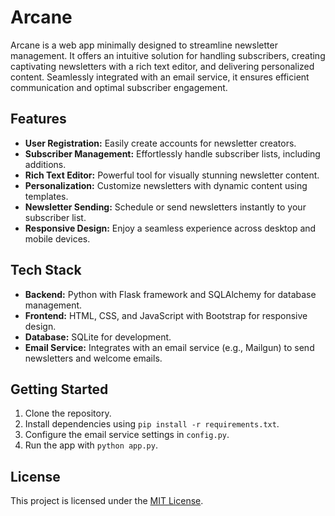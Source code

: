 # Arcane

Arcane is a web app minimally designed to streamline newsletter management. It offers an intuitive solution for handling subscribers, creating captivating newsletters with a rich text editor, and delivering personalized content. Seamlessly integrated with an email service, it ensures efficient communication and optimal subscriber engagement.

## Features

- **User Registration:** Easily create accounts for newsletter creators.
- **Subscriber Management:** Effortlessly handle subscriber lists, including additions.
- **Rich Text Editor:** Powerful tool for visually stunning newsletter content.
- **Personalization:** Customize newsletters with dynamic content using templates.
- **Newsletter Sending:** Schedule or send newsletters instantly to your subscriber list.
- **Responsive Design:** Enjoy a seamless experience across desktop and mobile devices.

## Tech Stack

- **Backend:** Python with Flask framework and SQLAlchemy for database management.
- **Frontend:** HTML, CSS, and JavaScript with Bootstrap for responsive design.
- **Database:** SQLite for development.
- **Email Service:** Integrates with an email service (e.g., Mailgun) to send newsletters and welcome emails.

## Getting Started

1. Clone the repository.
2. Install dependencies using `pip install -r requirements.txt`.
3. Configure the email service settings in `config.py`.
4. Run the app with `python app.py`.

## License

This project is licensed under the [MIT License](LICENSE).
